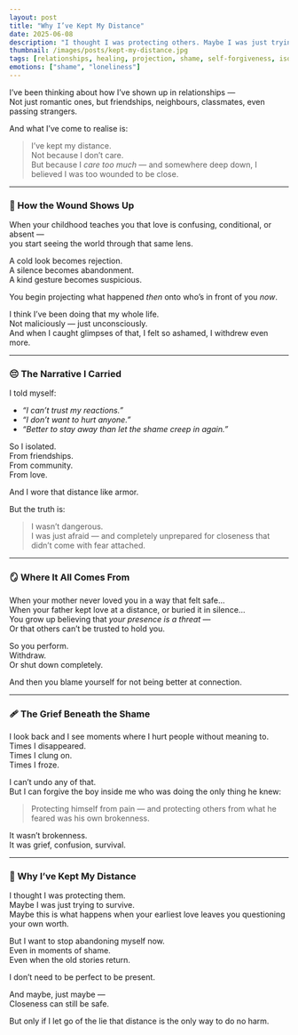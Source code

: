 ```yaml
---
layout: post
title: "Why I’ve Kept My Distance"
date: 2025-06-08
description: "I thought I was protecting others. Maybe I was just trying to survive. Maybe this is what happens when your earliest love left you unable to trust your own presence."
thumbnail: /images/posts/kept-my-distance.jpg
tags: [relationships, healing, projection, shame, self-forgiveness, isolation, trauma]
emotions: ["shame", "loneliness"]
---
```


I’ve been thinking about how I’ve shown up in relationships —  
Not just romantic ones, but friendships, neighbours, classmates, even passing strangers.

And what I’ve come to realise is:  
> I’ve kept my distance.  
> Not because I don’t care.  
> But because I *care too much* — and somewhere deep down, I believed I was too wounded to be close.

---

### 🧠 How the Wound Shows Up

When your childhood teaches you that love is confusing, conditional, or absent —  
you start seeing the world through that same lens.

A cold look becomes rejection.  
A silence becomes abandonment.  
A kind gesture becomes suspicious.

You begin projecting what happened *then* onto who’s in front of you *now*.

I think I’ve been doing that my whole life.  
Not maliciously — just unconsciously.  
And when I caught glimpses of that, I felt so ashamed, I withdrew even more.

---

### 😔 The Narrative I Carried

I told myself:

- *“I can’t trust my reactions.”*  
- *“I don’t want to hurt anyone.”*  
- *“Better to stay away than let the shame creep in again.”*

So I isolated.  
From friendships.  
From community.  
From love.

And I wore that distance like armor.

But the truth is:  
> I wasn’t dangerous.  
> I was just afraid — and completely unprepared for closeness that didn’t come with fear attached.

---

### 🪞 Where It All Comes From

When your mother never loved you in a way that felt safe…  
When your father kept love at a distance, or buried it in silence…  
You grow up believing that *your presence is a threat* —  
Or that others can’t be trusted to hold you.

So you perform.  
Withdraw.  
Or shut down completely.

And then you blame yourself for not being better at connection.

---

### 🩹 The Grief Beneath the Shame

I look back and I see moments where I hurt people without meaning to.  
Times I disappeared.  
Times I clung on.  
Times I froze.

I can’t undo any of that.  
But I can forgive the boy inside me who was doing the only thing he knew:

> Protecting himself from pain — and protecting others from what he feared was his own brokenness.

It wasn’t brokenness.  
It was grief, confusion, survival.

---

### 💬 Why I’ve Kept My Distance

I thought I was protecting them.  
Maybe I was just trying to survive.  
Maybe this is what happens when your earliest love leaves you questioning your own worth.

But I want to stop abandoning myself now.  
Even in moments of shame.  
Even when the old stories return.

I don’t need to be perfect to be present.

And maybe, just maybe —  
Closeness can still be safe.

But only if I let go of the lie that distance is the only way to do no harm.
